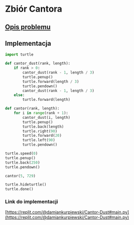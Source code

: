 # Zbiór Cantora

## [Opis problemu](../../../../algorithms/fractals/cantor-dust.md)

## Implementacja

```python linenums="1"
import turtle

def cantor_dust(rank, length):
    if rank > 0:
        cantor_dust(rank - 1, length / 3)
        turtle.penup()
        turtle.forward(length / 3)
        turtle.pendown()
        cantor_dust(rank - 1, length / 3)
    else:
        turtle.forward(length)

def cantor(rank, length):
    for i in range(rank + 1):
        cantor_dust(i, length)
        turtle.penup()
        turtle.back(length)
        turtle.right(90)
        turtle.forward(20)
        turtle.left(90)
        turtle.pendown()

turtle.speed(0)
turtle.penup()
turtle.back(250)
turtle.pendown()

cantor(5, 729)

turtle.hideturtle()
turtle.done()
```

### Link do implementacji

[https://replit.com/@damiankurpiewski/Cantor-Dust#main.py](https://replit.com/@damiankurpiewski/Cantor-Dust#main.py)
